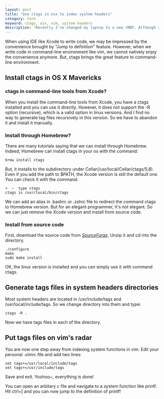 ```yaml
---
layout: post
title: "Use ctags in osx to index system headers"
category: tech
keyword: ctags, osx, vim, system headers
description: "Recently I've changed my laptop to a new rMBP. Although almost all the files, settings and applications are transfered to new laptop with the help of magical Time Machine, some command-line tools are still missing. So I reconfigured ctags in my laptop but encountered some tricky problems. Now I'm gonna write down and share with you."
---
```


When using IDE like Xcode to write code, we may be impressed by the convenience brought by "Jump to definition" feature. However, when we write code in command-line environment like vim, we cannot natively enjoy the convenience anymore. But, ctags brings the great feature to command-line environment.

## Install ctags in OS X Mavericks

### ctags in command-line tools from Xcode?

When you install the command-line tools from Xcode, you have a ctags installed and you can use it directly. However, it does not support the -R option (recursive), which is a valid option in linux versions. And I find no way to generate tag files recursively in this version. So we have to abandon it and install it manually.

### Install through Homebrew?

There are many tutorials saying that we can install through Homebrew. Indeed, Homebrew can install ctags in your os with the command:

    brew install ctags

But, it installs to the subdirectory under Cellar(/usr/local/Cellar/ctags/5.8). Even if you add the path to $PATH, the Xcode version is still the default one. You can check it with the command:

    ➜  ~  type ctags
    ctags is /usr/local/bin/ctags

We can add an alias in .bashrc or .zshrc file to redirect the command ctags to Homebrew version. But for an elegant programmer, it's not elegant. So we can just remove the Xcode version and install from source code.

### Install from source code

First, download the source code from [*SourceForge*](http://sourceforge.net/projects/ctags/files/ctags/5.8/ctags-5.8.tar.gz/download). Unzip it and cd into the directory.

    ./configure
    make
    sudo make install

OK, the linux version is installed and you can simply use it with command ctags.

## Generate tags files in system headers directories

Most system headers are located in /usr/include/tags and /usr/local/include/tags. So we change directory into them and type:

    ctags -R .

Now we have tags files in each of the directory.

## Put tags files on vim's radar

You are now one step away from indexing system functions in vim. Edit your personal .vimrc file and add two lines: 

    set tags+=/usr/local/include/tags
    set tags+=/usr/include/tags

Save and exit. Yoohoo~, everything is done!

You can open an arbitary c file and navigate to a system function like printf. Hit ctrl+[ and you can now jump to the definition of printf!



